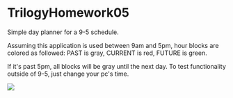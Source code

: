 # TrilogyHomework05

Simple day planner for a 9-5 schedule. 

Assuming this application is used between 9am and 5pm, hour blocks are colored as followed:
PAST is gray,
CURRENT is red,
FUTURE is green.

If it's past 5pm, all blocks will be gray until the next day. To test functionality outside of 9-5, just change your pc's time.

![](https://i.imgur.com/ynwxprx.png)
